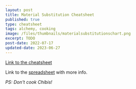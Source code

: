 ```yaml
---
layout: post
title: Material Substitution Cheatsheet
published: true
type: cheatsheet
tags: alchemy, cooking
image: /files/thumbnails/materialsubstitutionschart.png
excerpt: TODO
post-date: 2022-07-17
updated-date: 2023-06-27
---
```


[Link to the cheatsheet](https://cdn.discordapp.com/attachments/589711952234676224/1111742727869181982/substitution_cooking_alch.png)

Link to the [spreadsheet](https://docs.google.com/spreadsheets/d/1o-XZc14-wNMwYS0Ojp2GNhiLOCedHWJBMUjH2ECPm0Y/edit?usp=sharing) with more info.

*PS: Don't cook Chibis!*
